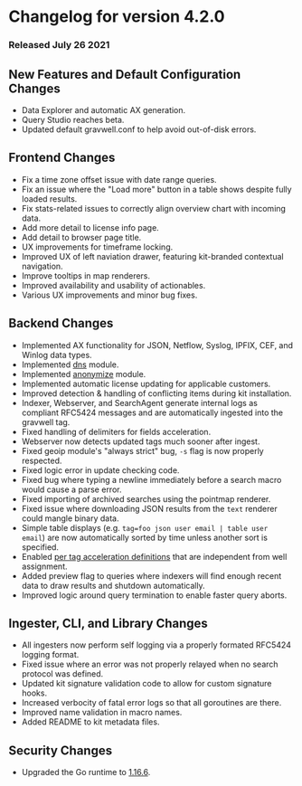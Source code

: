 # Changelog for version 4.2.0

### Released July 26 2021

## New Features and Default Configuration Changes
* Data Explorer and automatic AX generation.
* Query Studio reaches beta.
* Updated default gravwell.conf to help avoid out-of-disk errors.

## Frontend Changes
* Fix a time zone offset issue with date range queries.
* Fix an issue where the "Load more" button in a table shows despite fully loaded results.
* Fix stats-related issues to correctly align overview chart with incoming data.
* Add more detail to license info page.
* Add detail to browser page title.
* UX improvements for timeframe locking.
* Improved UX of left naviation drawer, featuring kit-branded contextual navigation.
* Improve tooltips in map renderers.
* Improved availability and usability of actionables.
* Various UX improvements and minor bug fixes.

## Backend Changes
* Implemented AX functionality for JSON, Netflow, Syslog, IPFIX, CEF, and Winlog data types.
* Implemented [dns](#!search/dns/dns.md) module.
* Implemented [anonymize](#!search/anonymize/anonymize.md) module.
* Implemented automatic license updating for applicable customers.
* Improved detection & handling of conflicting items during kit installation.
* Indexer, Webserver, and SearchAgent generate internal logs as compliant RFC5424 messages and are automatically ingested into the gravwell tag.
* Fixed handling of delimiters for fields acceleration.
* Webserver now detects updated tags much sooner after ingest.
* Fixed geoip module's "always strict" bug, `-s` flag is now properly respected.
* Fixed logic error in update checking code.
* Fixed bug where typing a newline immediately before a search macro would cause a parse error.
* Fixed importing of archived searches using the pointmap renderer.
* Fixed issue where downloading JSON results from the `text` renderer could mangle binary data.
* Simple table displays (e.g. `tag=foo json user email | table user email`) are now automatically sorted by time unless another sort is specified.
* Enabled [per tag acceleration definitions](#!configuration/accelerators.md#Accelerating_Specific_Tags) that are independent from well assignment.
* Added preview flag to queries where indexers will find enough recent data to draw results and shutdown automatically.
* Improved logic around query termination to enable faster query aborts.

## Ingester, CLI, and Library Changes
* All ingesters now perform self logging via a properly formated RFC5424 logging format.
* Fixed issue where an error was not properly relayed when no search protocol was defined.
* Updated kit signature validation code to allow for custom signature hooks.
* Increased verbocity of fatal error logs so that all goroutines are there.
* Improved name validation in macro names.
* Added README to kit metadata files.

## Security Changes
* Upgraded the Go runtime to [1.16.6](https://golang.org/doc/go1.16).
